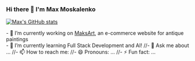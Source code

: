 ### Hi there 👋 I'm Max Moskalenko

[![Max's GitHub stats](https://github-readme-stats.vercel.app/api?username=MadMax2121)](https://github.com/anuraghazra/github-readme-stats)
 <div> - 🔭 I’m currently working on <a href="https://github.com/MadMax2121/MaksArt" target="_blank">MaksArt</a>, an e-commerce website for antique paintings</div>
- 🌱 I’m currently learning Full Stack Development and AI!
//- 💬 Ask me about ...
//- 📫 How to reach me: 
//- 😄 Pronouns: ...
//- ⚡ Fun fact: ...

